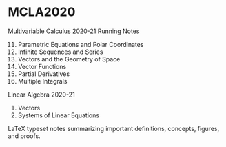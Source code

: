 # MCLA2020
Multivariable Calculus 2020-21
Running Notes

11. Parametric Equations and Polar Coordinates
12. Infinite Sequences and Series
13. Vectors and the Geometry of Space
14. Vector Functions
15. Partial Derivatives
16. Multiple Integrals

Linear Algebra 2020-21

1. Vectors
2. Systems of Linear Equations

LaTeX typeset notes summarizing important definitions, concepts, figures, and proofs.
